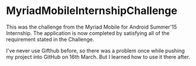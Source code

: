 # MyriadMobileInternshipChallenge
This was the challenge from the Myriad Mobile for Android Summer'15 Internship.
The application is now completed by satisfying all of the requirement stated in the Challenge.

I've never use Gifthub before, so there was a problem once while pushing my project into GitHub on 16th March. But I learned how to use it there after.
